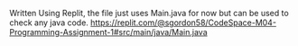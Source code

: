 Written Using Replit, the file just uses Main.java for now but can be used to check any java code. https://replit.com/@sgordon58/CodeSpace-M04-Programming-Assignment-1#src/main/java/Main.java 
